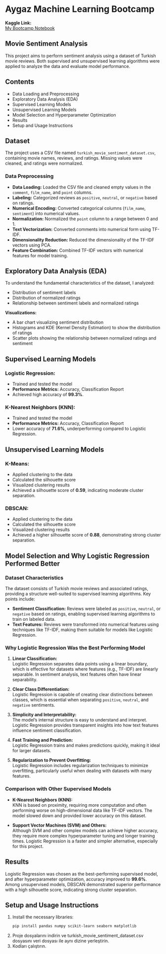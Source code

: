 # Aygaz Machine Learning Bootcamp  
**Kaggle Link:**  
[My Bootcamp Notebook](https://www.kaggle.com/code/nimetseyrek/mybootcampnotebook)  

## Movie Sentiment Analysis  
This project aims to perform sentiment analysis using a dataset of Turkish movie reviews. Both supervised and unsupervised learning algorithms were applied to analyze the data and evaluate model performance.

## Contents
- Data Loading and Preprocessing
- Exploratory Data Analysis (EDA)
- Supervised Learning Models
- Unsupervised Learning Models
- Model Selection and Hyperparameter Optimization
- Results
- Setup and Usage Instructions

## Dataset  
The project uses a CSV file named `turkish_movie_sentiment_dataset.csv`, containing movie names, reviews, and ratings. Missing values were cleaned, and ratings were normalized.

### Data Preprocessing  
- **Data Loading:** Loaded the CSV file and cleaned empty values in the `comment`, `film_name`, and `point` columns.  
- **Labeling:** Categorized reviews as `positive`, `neutral`, or `negative` based on ratings.  
- **Numerical Encoding:** Converted categorical columns (`film_name`, `sentiment`) into numerical values.  
- **Normalization:** Normalized the `point` column to a range between 0 and 1.  
- **Text Vectorization:** Converted comments into numerical form using TF-IDF.  
- **Dimensionality Reduction:** Reduced the dimensionality of the TF-IDF vectors using PCA.  
- **Feature Combination:** Combined TF-IDF vectors with numerical features for model training.

## Exploratory Data Analysis (EDA)  
To understand the fundamental characteristics of the dataset, I analyzed:

- Distribution of sentiment labels
- Distribution of normalized ratings
- Relationship between sentiment labels and normalized ratings

**Visualizations:**  
- A bar chart visualizing sentiment distribution  
- Histograms and KDE (Kernel Density Estimation) to show the distribution of ratings  
- Scatter plots showing the relationship between normalized ratings and sentiment

## Supervised Learning Models  
### Logistic Regression:  
- Trained and tested the model  
- **Performance Metrics:** Accuracy, Classification Report  
- Achieved high accuracy of **99.3%**.

### K-Nearest Neighbors (KNN):  
- Trained and tested the model  
- **Performance Metrics:** Accuracy, Classification Report  
- Lower accuracy of **71.6%**, underperforming compared to Logistic Regression.

## Unsupervised Learning Models  
### K-Means:  
- Applied clustering to the data  
- Calculated the silhouette score  
- Visualized clustering results  
- Achieved a silhouette score of **0.59**, indicating moderate cluster separation.

### DBSCAN:  
- Applied clustering to the data  
- Calculated the silhouette score  
- Visualized clustering results  
- Achieved a higher silhouette score of **0.88**, demonstrating strong cluster separation.

## Model Selection and Why Logistic Regression Performed Better  
### Dataset Characteristics  
The dataset consists of Turkish movie reviews and associated ratings, providing a structure well-suited to supervised learning algorithms. Key points include:

- **Sentiment Classification:** Reviews were labeled as `positive`, `neutral`, or `negative` based on ratings, enabling supervised learning algorithms to train on labeled data.  
- **Text Features:** Reviews were transformed into numerical features using techniques like TF-IDF, making them suitable for models like Logistic Regression.

### Why Logistic Regression Was the Best Performing Model  
1. **Linear Classification:**  
   Logistic Regression separates data points using a linear boundary, which is effective for datasets where features (e.g., TF-IDF) are linearly separable. In sentiment analysis, text features often have linear separability.

2. **Clear Class Differentiation:**  
   Logistic Regression is capable of creating clear distinctions between classes, which is essential when separating `positive`, `neutral`, and `negative` sentiments.

3. **Simplicity and Interpretability:**  
   The model’s internal structure is easy to understand and interpret. Logistic Regression provides transparent insights into how text features influence sentiment classification.

4. **Fast Training and Prediction:**  
   Logistic Regression trains and makes predictions quickly, making it ideal for larger datasets.

5. **Regularization to Prevent Overfitting:**  
   Logistic Regression includes regularization techniques to minimize overfitting, particularly useful when dealing with datasets with many features.

### Comparison with Other Supervised Models  
- **K-Nearest Neighbors (KNN):**  
   KNN is based on proximity, requiring more computation and often performing worse on high-dimensional data like TF-IDF vectors. The model slowed down and provided lower accuracy on this dataset.

- **Support Vector Machines (SVM) and Others:**  
   Although SVM and other complex models can achieve higher accuracy, they require more complex hyperparameter tuning and longer training times. Logistic Regression is a faster and simpler alternative, especially for this project.

## Results  
Logistic Regression was chosen as the best-performing supervised model, and after hyperparameter optimization, accuracy improved to **99.6%**. Among unsupervised models, DBSCAN demonstrated superior performance with a high silhouette score, indicating strong cluster separation.

## Setup and Usage Instructions
1. Install the necessary libraries:
   ```bash
   pip install pandas numpy scikit-learn seaborn matplotlib
2. Proje dosyalarını indirin ve turkish_movie_sentiment_dataset.csv dosyasını veri dosyası ile aynı dizine yerleştirin.
3. Kodları çalıştırın.

